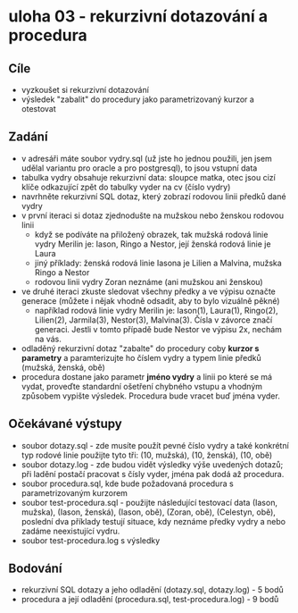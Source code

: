 # uloha 03  - rekurzivní dotazování a procedura

## Cíle
  - vyzkoušet si rekurzivní dotazování
  - výsledek "zabalit" do procedury jako parametrizovaný kurzor a otestovat

## Zadání
  - v adresáři máte soubor vydry.sql (už jste ho jednou použili, jen jsem udělal variantu pro oracle a pro postgresql), to jsou vstupní data
  - tabulka vydry obsahuje rekurzivní data: sloupce matka, otec jsou cizí klíče odkazující zpět do tabulky vyder na cv (číslo vydry)
  - navrhněte rekurzivní SQL dotaz, který zobrazí rodovou linii předků dané vydry
  - v první iteraci si dotaz zjednodušte na mužskou nebo ženskou rodovou linii
    - když se podíváte na přiložený obrazek, tak mužská rodová linie vydry Merilin je: Iason, Ringo a Nestor, její ženská rodová linie je Laura
    - jiný příklady: ženská rodová linie Iasona je Lilien a Malvina, mužska Ringo a Nestor
    - rodovou linii vydry Zoran neznáme (ani mužskou ani ženskou)
  - ve druhé iteraci zkuste sledovat všechny předky a ve výpisu označte generace (můžete i nějak vhodně odsadit, aby to bylo vizuálně pěkné)
    - například rodová linie vydry Merilin je: Iason(1), Laura(1), Ringo(2), Lilien(2), Jarmila(3), Nestor(3), Malvina(3). Čísla v závorce značí generaci. Jestli v tomto případě bude Nestor ve výpisu 2x, nechám na vás.
  - odladěný rekurzivní dotaz "zabalte" do procedury coby **kurzor s parametry** a paramterizujte ho číslem vydry a typem linie předků (mužská, ženská, obě)
  - procedura dostane jako parametr **jméno vydry** a linii po které se má vydat, proveďte standardní ošetření chybného vstupu a vhodným způsobem vypište výsledek. Procedura bude vracet buď jména vyder.

## Očekávané výstupy
 - soubor dotazy.sql - zde musíte použít pevné číslo vydry a také konkrétní typ rodové linie
   použijte tyto tři: (10, mužská), (10, ženská), (10, obě)
 - soubor dotazy.log - zde budou vidět výsledky výše uvedených dotazů; při ladění postačí pracovat s čísly vyder, jména pak dodá až procedura.
 - soubor procedura.sql, kde bude požadovaná procedura s parametrizovaným kurzorem
 - soubor test-procedura.sql - použijte následující testovací data (Iason, mužska), (Iason, ženská), (Iason, obě), (Zoran, obě), (Celestyn, obě), poslední dva příklady testují situace, kdy neznáme předky vydry a nebo zadáme neexistující vydru.
 - soubor test-procedura.log s výsledky

## Bodování
  - rekurzivní SQL dotazy a jeho odladění (dotazy.sql, dotazy.log) - 5 bodů
  - procedura a její odladění (procedura.sql, test-procedura.log) - 9 bodů

